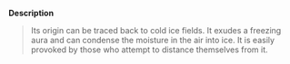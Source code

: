 **Description**
> Its origin can be traced back to cold ice fields. It exudes a freezing aura and can condense the moisture in the air into ice. It is easily provoked by those who attempt to distance themselves from it.